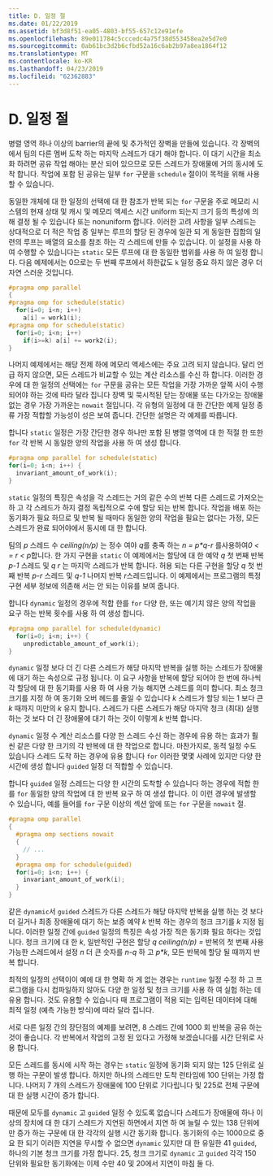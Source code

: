 ```yaml
---
title: D. 일정 절
ms.date: 01/22/2019
ms.assetid: bf3d8f51-ea05-4803-bf55-657c12e91efe
ms.openlocfilehash: 89e011784c5cccedc4a75f38d553458ea2e5d7e0
ms.sourcegitcommit: 0ab61bc3d2b6cfbd52a16c6ab2b97a8ea1864f12
ms.translationtype: MT
ms.contentlocale: ko-KR
ms.lasthandoff: 04/23/2019
ms.locfileid: "62362883"
---
```

# <a name="d-the-schedule-clause"></a>D. 일정 절

병렬 영역 하나 이상의 barrier의 끝에 및 추가적인 장벽을 만들에 있습니다. 각 장벽의에서 팀의 다른 멤버 도착 하는 마지막 스레드가 대기 해야 합니다. 이 대기 시간을 최소화 하려면 공유 작업 해야는 분산 되어 있으므로 모든 스레드가 장애물에 거의 동시에 도착 합니다. 작업에 포함 된 공유는 일부 `for` 구문을 `schedule` 절이이 목적을 위해 사용할 수 있습니다.

동일한 개체에 대 한 일정의 선택에 대 한 참조가 반복 되는 `for` 구문을 주로 메모리 시스템의 현재 상태 및 캐시 및 메모리 액세스 시간 uniform 되는지 크기 등의 특성에 의해 결정 될 수 있습니다 또는 nonuniform 합니다. 이러한 고려 사항을 일부 스레드는 상대적으로 더 적은 작업 중 일부는 루프의 할당 된 경우에 일관 되 게 동일한 집합의 일련의 루프는 배열의 요소를 참조 하는 각 스레드에 만들 수 있습니다. 이 설정을 사용 하 여 수행할 수 있습니다는 `static` 모든 루프에 대 한 동일한 범위를 사용 하 여 일정 합니다. 다음 예제에서는 0으로는 두 번째 루프에서 하한값도 `k` 일정 중요 하지 않은 경우 더 자연 스러운 것입니다.

```cpp
#pragma omp parallel
{
#pragma omp for schedule(static)
  for(i=0; i<n; i++)
    a[i] = work1(i);
#pragma omp for schedule(static)
  for(i=0; i<n; i++)
    if(i>=k) a[i] += work2(i);
}
```

나머지 예제에서는 해당 전제 하에 메모리 액세스에는 주요 고려 되지 않습니다. 달리 언급 하지 않으면, 모든 스레드가 비교할 수 있는 계산 리소스를 수신 하 합니다. 이러한 경우에 대 한 일정의 선택에는 `for` 구문을 공유는 모든 작업을 가장 가까운 앞쪽 사이 수행 되어야 하는 것에 따라 달라 집니다 장벽 및 묵시적된 닫는 장애물 또는 다가오는 장애물 없는 경우 가장 가까운는 `nowait` 절입니다. 각 유형의 일정에 대 한 간단한 예제 일정 종류 가장 적합할 가능성이 성은 보여 줍니다. 간단한 설명은 각 예제를 따릅니다.

합니다 `static` 일정은 가장 간단한 경우 하나만 포함 된 병렬 영역에 대 한 적절 한 또한 `for` 각 반복 시 동일한 양의 작업을 사용 하 여 생성 합니다.

```cpp
#pragma omp parallel for schedule(static)
for(i=0; i<n; i++) {
  invariant_amount_of_work(i);
}
```

`static` 일정의 특징은 속성을 각 스레드는 거의 같은 수의 반복 다른 스레드로 가져오는 하 고 각 스레드가 하지 결정 독립적으로 수에 할당 되는 반복 합니다. 작업을 배포 하는 동기화가 필요 하므로 및 반복 될 때마다 동일한 양의 작업을 필요는 없다는 가정, 모든 스레드가 완료 되어야에서 동시에 대 한 합니다.

팀의 *p* 스레드 수 *ceiling(n/p)* 는 정수 여야 *q*를 충족 하는 *n = p\*q-r* 를사용하여*0 < = r < p*합니다. 한 가지 구현을 `static` 이 예제에서는 할당에 대 한 예약 *q* 첫 번째 반복 *p-1* 스레드 및 *q r* 는 마지막 스레드가 반복 합니다.  허용 되는 다른 구현을 할당 *q* 첫 번째 반복 *p-r* 스레드 및 *q-1* 나머지 반복 *r*스레드입니다. 이 예제에서는 프로그램의 특정 구현 세부 정보에 의존해 서는 안 되는 이유를 보여 줍니다.

합니다 `dynamic` 일정의 경우에 적합 한를 `for` 다양 한, 또는 예기치 않은 양의 작업을 요구 하는 반복 횟수를 사용 하 여 생성 합니다.

```cpp
#pragma omp parallel for schedule(dynamic)
  for(i=0; i<n; i++) {
    unpredictable_amount_of_work(i);
}
```

`dynamic` 일정 보다 더 긴 다른 스레드가 해당 마지막 반복을 실행 하는 스레드가 장애물에 대기 하는 속성으로 규정 됩니다. 이 요구 사항을 반복에 할당 되어야 한 번에 하나씩 각 할당에 대 한 동기화를 사용 하 여 사용 가능 해지면 스레드를 의미 합니다. 최소 청크 크기를 지정 하 여 동기화 오버 헤드를 줄일 수 있습니다 *k* 스레드가 할당 되는 1 보다 큰 *k* 때까지 미만의 *k* 유지 합니다. 스레드가 다른 스레드가 해당 마지막 청크 (최대) 실행 하는 것 보다 더 긴 장애물에 대기 하는 것이 이렇게 *k* 반복 합니다.

`dynamic` 일정 수 계산 리소스를 다양 한 스레드 수신 하는 경우에 유용 하는 효과가 훨씬 같은 다양 한 크기의 각 반복에 대 한 작업으로 합니다. 마찬가지로, 동적 일정 수도 있습니다 스레드 도착 하는 경우에 유용 합니다 `for` 이러한 몇몇 사례에 있지만 다양 한 시간에 생성 합니다 `guided` 일정 더 적합할 수 있습니다.

합니다 `guided` 일정 스레드는 다양 한 시간의 도착할 수 있습니다 하는 경우에 적합 한를 `for` 동일한 양의 작업에 대 한 반복 요구 하 여 생성 합니다. 이 이런 경우에 발생할 수 있습니다, 예를 들어를 `for` 구문 이상의 섹션 앞에 또는 `for` 구문을 `nowait` 절.

```cpp
#pragma omp parallel
{
  #pragma omp sections nowait
  {
    // ...
  }
  #pragma omp for schedule(guided)
  for(i=0; i<n; i++) {
    invariant_amount_of_work(i);
  }
}
```

같은 `dynamic`서 `guided` 스레드가 다른 스레드가 해당 마지막 반복을 실행 하는 것 보다 더 길거나 최종 장애물에 대기 하는 보증 예약 *k* 반복 하는 경우의 청크 크기를 *k* 지정 됩니다. 이러한 일정 간에 `guided` 일정의 특징은 속성 가장 적은 동기화 필요 하다는 것입니다. 청크 크기에 대 한 *k*, 일반적인 구현은 할당 *q ceiling(n/p) =* 반복의 첫 번째 사용 가능한 스레드에서 설정 *n* 더 큰 숫자를 *n-q* 하 고 *p\*k*, 모든 반복에 할당 될 때까지 반복 합니다.

최적의 일정의 선택이이 예에 대 한 명확 하 게 없는 경우는 `runtime` 일정 수정 하 고 프로그램을 다시 컴파일하지 않아도 다양 한 일정 및 청크 크기를 사용 하 여 실험 하는 데 유용 합니다. 것도 유용할 수 있습니다 때 프로그램이 적용 되는 입력된 데이터에 대해 최적 일정 (예측 가능한 방식)에 따라 달라 집니다.

서로 다른 일정 간의 장단점의 예제를 보려면, 8 스레드 간에 1000 회 반복을 공유 하는 것이 좋습니다. 각 반복에서 작업의 고정 된 있다고 가정해 보겠습니다를 시간 단위로 사용 합니다.

모든 스레드를 동시에 시작 하는 경우는 `static` 일정에 동기화 되지 않는 125 단위로 실행 하는 구문이 발생 합니다. 하지만 하나의 스레드만 도착 런타임에 100 단위는 가정 합니다. 나머지 7 개의 스레드가 장애물에 100 단위로 기다립니다 및 225로 전체 구문에 대 한 실행 시간이 증가 합니다.

때문에 모두를 `dynamic` 고 `guided` 일정 수 있도록 없습니다 스레드가 장애물에 하나 이상의 장치에 대 한 대기 스레드가 지연된 하면에서 지연 하 여 늘릴 수 있는 138 단위에만 증가 하는 구문에 대 한 각각의 실행 시간 동기화 합니다. 동기화의 수는 1000으로 중요 한 되기 이러한 지연을 무시할 수 없으면 `dynamic` 있지만 대 한 유일한 41 `guided`, 하나의 기본 청크 크기를 가정 합니다. 25, 청크 크기로 `dynamic` 고 `guided` 각각 150 단위와 필요한 동기화에는 이제 수만 40 및 20에서 지연이 마침 둘 다.
